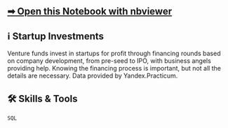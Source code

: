 ## [➡ Open this Notebook with nbviewer](https://nbviewer.org/github/vartemyev88/sql/blob/main/projects/practicum-startup_investments/startup_investments.ipynb)

## ℹ Startup Investments

Venture funds invest in startups for profit through financing rounds based on company development, from pre-seed to IPO, with business angels providing help. Knowing the financing process is important, but not all the details are necessary. Data provided by Yandex.Practicum.

## 🛠 Skills & Tools

`SQL`